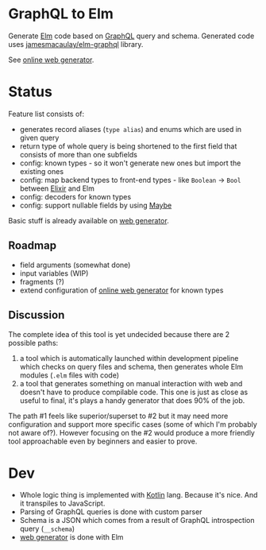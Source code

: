 # GraphQL to Elm
Generate [Elm](http://elm-lang.org) code based on [GraphQL](http://graphql.org/) query and schema. Generated code uses [jamesmacaulay/elm-graphql](https://github.com/jamesmacaulay/elm-graphql) library.

See [online web generator](https://namek.github.io/graphql2elm/).

# Status

Feature list consists of:

- generates record aliases (`type alias`) and enums which are used in given query  
- return type of whole query is being shortened to the first field that consists of more than one subfields
- config: known types - so it won't generate new ones but import the existing ones
- config: map backend types to front-end types - like `Boolean` -> `Bool` between [Elixir](https://elixir-lang.org/) and Elm
- config: decoders for known types
- config: support nullable fields by using [Maybe](http://package.elm-lang.org/packages/elm-lang/core/latest/Maybe)

Basic stuff is already available on [web generator](https://github.com/Namek/graphql2elm/tree/master/graphql2elm-js).

## Roadmap

- field arguments (somewhat done)
- input variables (WIP)
- fragments (?)
- extend configuration of [online web generator](https://namek.github.io/graphql2elm/) for known types


## Discussion

The complete idea of this tool is yet undecided because there are 2 possible paths:
1. a tool which is automatically launched within development pipeline which checks on query files and schema, then generates whole Elm modules (`.elm` files with code)
2. a tool that generates something on manual interaction with web and doesn't have to produce compilable code. This one is just as close as useful to final, it's plays a handy generator that does 90% of the job.

The path #1 feels like superior/superset to #2 but it may need more configuration and support more specific cases (some of which I'm probably not aware of?).
However focusing on the #2 would produce a more friendly tool approachable even by beginners and easier to prove.

# Dev

- Whole logic thing is implemented with [Kotlin](https://kotlinlang.org/) lang. Because it's nice. And it transpiles to JavaScript.
- Parsing of GraphQL queries is done with custom parser
- Schema is a JSON which comes from a result of GraphQL introspection query (`__schema`)
- [web generator](https://github.com/Namek/graphql2elm/tree/master/graphql2elm-js) is done with Elm
